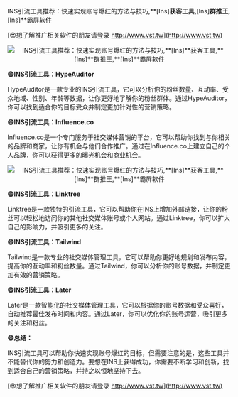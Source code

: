 INS引流工具推荐：快速实现账号爆红的方法与技巧,**[Ins]**获客工具,**[Ins]**群推王,**[Ins]**霸屏软件

[😍想了解推广相关软件的朋友请登录 http://www.vst.tw](http://www.vst.tw)

 <center><img src="https://vst.tw/MP4/tuiguang/png/2.png" alt="INS引流工具推荐：快速实现账号爆红的方法与技巧,**[Ins]**获客工具,**[Ins]**群推王,**[Ins]**霸屏软件"></center>

**😄INS引流工具：HypeAuditor**

HypeAuditor是一款专业的INS引流工具，它可以分析你的粉丝数量、互动率、受众地域、性别、年龄等数据，让你更好地了解你的粉丝群体。通过HypeAuditor，你可以找到适合你的目标受众并制定更加针对性的营销策略。

**😄INS引流工具：Influence.co**

Influence.co是一个专门服务于社交媒体营销的平台，它可以帮助你找到与你相关的品牌和商家，让你有机会与他们合作推广。通过在Influence.co上建立自己的个人品牌，你可以获得更多的曝光机会和商业机会。

 <center><img src="https://vst.tw/MP4/tuiguang/png/7.png" alt="INS引流工具推荐：快速实现账号爆红的方法与技巧,**[Ins]**获客工具,**[Ins]**群推王,**[Ins]**霸屏软件"></center>

**😄INS引流工具：Linktree**

Linktree是一款独特的引流工具，它可以帮助你在INS上增加外部链接，让你的粉丝可以轻松地访问你的其他社交媒体账号或个人网站。通过Linktree，你可以扩大自己的影响力，并吸引更多的关注。

**😄INS引流工具：Tailwind**

Tailwind是一款专业的社交媒体管理工具，它可以帮助你更好地规划和发布内容，提高你的互动率和粉丝数量。通过Tailwind，你可以分析你的账号数据，并制定更加有效的营销策略。

**😄INS引流工具：Later**

Later是一款智能化的社交媒体管理工具，它可以根据你的账号数据和受众喜好，自动推荐最佳发布时间和内容。通过Later，你可以优化你的账号运营，吸引更多的关注和粉丝。

**😄总结：**

INS引流工具可以帮助你快速实现账号爆红的目标，但需要注意的是，这些工具并不能替代你的努力和创造力。要想在INS上获得成功，你需要不断学习和创新，找到适合自己的营销策略，并持之以恒地坚持下去。

[😍想了解推广相关软件的朋友请登录 http://www.vst.tw](http://www.vst.tw)



